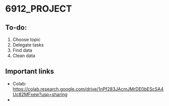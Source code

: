 # 6912_PROJECT

## To-do:
1. Choose topic
2. Delegate tasks
3. Find data
4. Clean data

## Important links
- Colab: https://colab.research.google.com/drive/1nPf283JAcmJMrDE0bEScSA4Uc82MFxew?usp=sharing
- 

